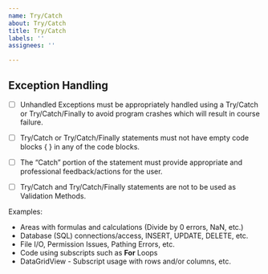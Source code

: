 ```yaml
---
name: Try/Catch
about: Try/Catch
title: Try/Catch
labels: ''
assignees: ''

---
```


## **Exception Handling**
 
- [ ] Unhandled Exceptions must be appropriately handled using a Try/Catch or Try/Catch/Finally to avoid program crashes which will result in course failure. 

- [ ] Try/Catch or Try/Catch/Finally statements must not have empty code blocks { } in any of the code blocks. 

- [ ] The “Catch” portion of the statement must provide appropriate and professional feedback/actions for the user.

- [ ] Try/Catch and Try/Catch/Finally statements are not to be used as Validation   Methods.

Examples: 
- Areas with formulas and calculations (Divide by 0 errors, NaN, etc.)
- Database (SQL) connections/access, INSERT, UPDATE, DELETE, etc.
- File I/O, Permission Issues, Pathing Errors, etc. 
- Code using subscripts such as **For** Loops
- DataGridView - Subscript usage with rows and/or columns, etc.
